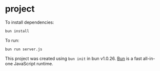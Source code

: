 # project

To install dependencies:

```bash
bun install
```

To run:

```bash
bun run server.js
```

This project was created using `bun init` in bun v1.0.26. [Bun](https://bun.sh) is a fast all-in-one JavaScript runtime.

